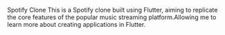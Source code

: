 Spotify Clone
This is a Spotify clone built using Flutter, aiming to replicate the core features of the popular music streaming platform.Allowing me to learn more about creating applications in Flutter.
